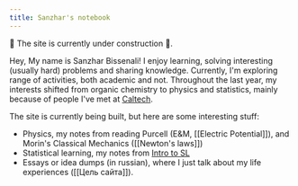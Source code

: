 ```yaml
---
title: Sanzhar's notebook
---
```

 
 
 🚧 The site is currently under construction 🚧. 
 
Hey, My name is Sanzhar Bissenali! I enjoy learning, solving interesting (usually hard) problems and sharing knowledge. Currently, I'm exploring range of activities, both academic and not. 
Throughout the last year, my interests shifted from organic chemistry to physics and statistics, mainly because of people I've met at [Caltech](https://web.mit.edu).

The site is currently being built, but here are some interesting stuff:
- Physics, my notes from reading Purcell (E&M, [[Electric Potential]]), and Morin's Classical Mechanics ([[Newton's laws]])
- Statistical learning, my notes from [Intro to SL](https://www.statlearning.com)
- Essays or idea dumps (in russian), where I just talk about my life experiences ([[Цель cайта]]).